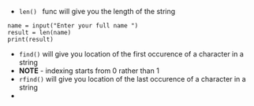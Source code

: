 - `len() ` func will give you the length of the string
```
name = input("Enter your full name ")
result = len(name)
print(result)
```
- `find()` will give you location of the first occurence of a character in a string
- **NOTE** - indexing starts from 0 rather than 1
- `rfind()` will give you location of the last occurence of a character in a string
- 
